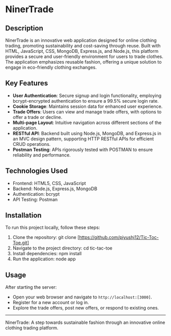 # NinerTrade

## Description
NinerTrade is an innovative web application designed for online clothing trading, promoting sustainability and cost-saving through reuse. Built with HTML, JavaScript, CSS, MongoDB, Express.js, and Node.js, this platform provides a secure and user-friendly environment for users to trade clothes. The application emphasizes reusable fashion, offering a unique solution to engage in eco-friendly clothing exchanges.

## Key Features
- **User Authentication**: Secure signup and login functionality, employing bcrypt-encrypted authentication to ensure a 99.5% secure login rate.
- **Cookie Storage**: Maintains session data for enhanced user experience.
- **Trade Offers**: Users can view and manage trade offers, with options to offer a trade or decline.
- **Multi-page Layout**: Intuitive navigation across different sections of the application.
- **RESTful API**: Backend built using Node.js, MongoDB, and Express.js in an MVC design pattern, supporting HTTP RESTful APIs for efficient CRUD operations.
- **Postman Testing**: APIs rigorously tested with POSTMAN to ensure reliability and performance.

## Technologies Used
- Frontend: HTML5, CSS, JavaScript
- Backend: Node.js, Express.js, MongoDB
- Authentication: bcrypt
- API Testing: Postman

## Installation
To run this project locally, follow these steps:

1. Clone the repository: git clone [https://github.com/piyushj12/Tic-Toc-Toe.git]
2. Navigate to the project directory: cd tic-tac-toe
3. Install dependencies: npm install
4. Run the application: node app

## Usage
After starting the server:
- Open your web browser and navigate to `http://localhost:[3000]`.
- Register for a new account or log in.
- Explore the trade offers, post new offers, or respond to existing ones.

---
NinerTrade: A step towards sustainable fashion through an innovative online clothing trading platform.

